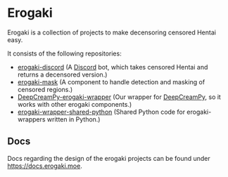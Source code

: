 # Erogaki

Erogaki is a collection of projects to make decensoring censored Hentai easy.

It consists of the following repositories:

- [erogaki-discord](https://github.com/erogaki-dev/erogaki-discord) (A [Discord](https://discord.com/) bot, which takes censored Hentai and returns a decensored version.)
- [erogaki-mask](https://github.com/erogaki-dev/erogaki-mask) (A component to handle detection and masking of censored regions.)
- [DeepCreamPy-erogaki-wrapper](https://github.com/erogaki-dev/DeepCreamPy-erogaki-wrapper) (Our wrapper for [DeepCreamPy](https://github.com/erogaki-dev/DeepCreamPy), so it works with other erogaki components.)
- [erogaki-wrapper-shared-python](https://github.com/erogaki-dev/erogaki-wrapper-shared-python) (Shared Python code for erogaki-wrappers written in Python.)

## Docs

Docs regarding the design of the erogaki projects can be found under <https://docs.erogaki.moe>.
